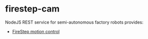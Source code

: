 # firestep-cam
NodeJS REST service for semi-autonomous factory robots provides:

* [FireStep motion control](/firepick1/FireStep)

